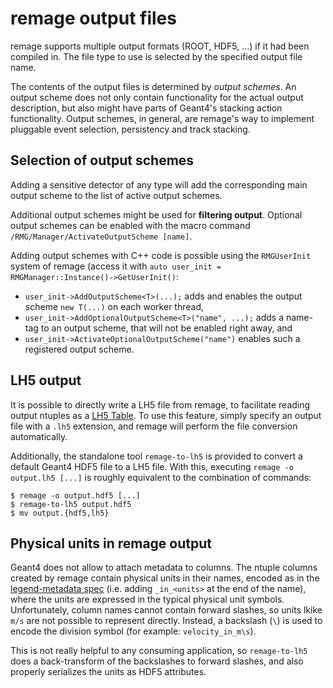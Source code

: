 # remage output files

remage supports multiple output formats (ROOT, HDF5, ...) if it had been
compiled in. The file type to use is selected by the specified output file name.

The contents of the output files is determined by _output schemes_. An output
scheme does not only contain functionality for the actual output description,
but also might have parts of Geant4's stacking action functionality. Output
schemes, in general, are remage's way to implement pluggable event selection,
persistency and track stacking.

## Selection of output schemes

Adding a sensitive detector of any type will add the corresponding main output
scheme to the list of active output schemes.

Additional output schemes might be used for **filtering output**. Optional
output schemes can be enabled with the macro command
`/RMG/Manager/ActivateOutputScheme [name]`.

Adding output schemes with C++ code is possible using the `RMGUserInit` system
of remage (access it with
`auto user_init = RMGManager::Instance()->GetUserInit()`:

- `user_init->AddOutputScheme<T>(...);` adds and enables the output scheme
  `new T(...)` on each worker thread,
- `user_init->AddOptionalOutputScheme<T>("name", ...);` adds a name-tag to an
  output scheme, that will not be enabled right away, and
- `user_init->ActivateOptionalOutputScheme("name")` enables such a registered
  output scheme.

## LH5 output

It is possible to directly write a LH5 file from remage, to facilitate reading
output ntuples as a
[LH5 Table](https://legend-exp.github.io/legend-data-format-specs/dev/hdf5/#Table).
To use this feature, simply specify an output file with a `.lh5` extension, and
remage will perform the file conversion automatically.

Additionally, the standalone tool `remage-to-lh5` is provided to convert a
default Geant4 HDF5 file to a LH5 file. With this, executing
`remage -o output.lh5 [...]` is roughly equivalent to the combination of
commands:

```console
$ remage -o output.hdf5 [...]
$ remage-to-lh5 output.hdf5
$ mv output.{hdf5,lh5}
```

## Physical units in remage output

Geant4 does not allow to attach metadata to columns. The ntuple columns created
by remage contain physical units in their names, encoded as in the
[legend-metadata spec](https://legend-exp.github.io/legend-data-format-specs/dev/metadata/#Physical-units)
(i.e. adding `_in_<units>` at the end of the name), where the units are
expressed in the typical physical unit symbols. Unfortunately, column names
cannot contain forward slashes, so units lkike `m/s` are not possible to
represent directly. Instead, a backslash (`\`) is used to encode the division
symbol (for example: `velocity_in_m\s`).

This is not really helpful to any consuming application, so `remage-to-lh5` does
a back-transform of the backslashes to forward slashes, and also properly
serializes the units as HDF5 attributes.
